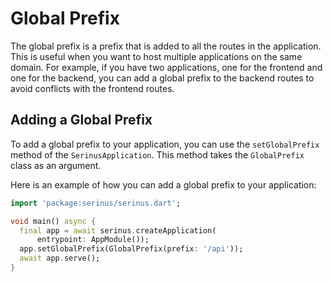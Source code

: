 # Global Prefix

The global prefix is a prefix that is added to all the routes in the application. This is useful when you want to host multiple applications on the same domain. For example, if you have two applications, one for the frontend and one for the backend, you can add a global prefix to the backend routes to avoid conflicts with the frontend routes.

## Adding a Global Prefix

To add a global prefix to your application, you can use the `setGlobalPrefix` method of the `SerinusApplication`. This method takes the `GlobalPrefix` class as an argument.

Here is an example of how you can add a global prefix to your application:

```dart
import 'package:serinus/serinus.dart';

void main() async {
  final app = await serinus.createApplication(
      entrypoint: AppModule());
  app.setGlobalPrefix(GlobalPrefix(prefix: '/api'));
  await app.serve();
}
```
